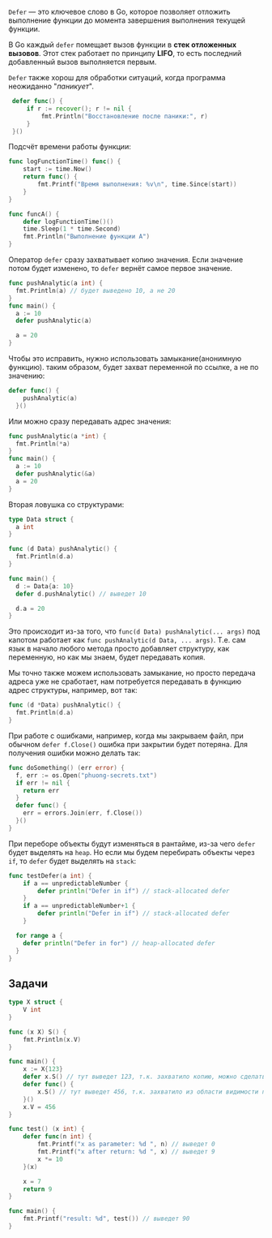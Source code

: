 
`Defer` — это ключевое слово в Go, которое позволяет отложить выполнение функции до момента завершения выполнения текущей функции.

В Go каждый `defer` помещает вызов функции в **стек отложенных вызовов**. Этот стек работает по принципу **LIFO**, то есть последний добавленный вызов выполняется первым.

`Defer` также хорош для обработки ситуаций, когда программа неожиданно "_паникует_".

```go
 defer func() {        
	 if r := recover(); r != nil {            
		 fmt.Println("Восстановление после паники:", r)        
	 }    
 }()
```

Подсчёт времени работы функции:
```go
func logFunctionTime() func() {
	start := time.Now()
	return func() {
		fmt.Printf("Время выполнения: %v\n", time.Since(start))
	}
}

func funcA() {
	defer logFunctionTime()()
	time.Sleep(1 * time.Second)
	fmt.Println("Выполнение функции A")
}
```

Оператор `defer` сразу захватывает копию значения. Если значение потом будет изменено, то `defer` вернёт самое первое значение.

```go
func pushAnalytic(a int) {
  fmt.Println(a) // будет выведено 10, а не 20
}
func main() {
  a := 10
  defer pushAnalytic(a)

  a = 20
}
```

Чтобы это исправить, нужно использовать замыкание(анонимную функцию). таким образом, будет захват переменной по ссылке, а не по значению:
```go
defer func() {
    pushAnalytic(a)
  }()
```

Или можно сразу передавать адрес значения:
```go
func pushAnalytic(a *int) {
  fmt.Println(*a)
}
func main() {
  a := 10
  defer pushAnalytic(&a)
  a = 20
}
```

Вторая ловушка со структурами:
```go
type Data struct {
  a int
}

func (d Data) pushAnalytic() {
  fmt.Println(d.a)
}

func main() {
  d := Data{a: 10}
  defer d.pushAnalytic() // выведет 10

  d.a = 20
}
```

Это происходит из-за того, что `func(d Data) pushAnalytic(... args)` под капотом работает как `func pushAnalytic(d Data, ... args)`. Т.е. сам язык в начало любого метода просто добавляет структуру, как переменную, но как мы знаем, будет передавать копия. 

Мы точно также можем использовать замыкание, но просто передача адреса уже не сработает, нам потребуется передавать в функцию адрес структуры, например, вот так:
```go
func (d *Data) pushAnalytic() {
  fmt.Println(d.a)
}
```


При работе с ошибками, например, когда мы закрываем файл, при обычном `defer f.Close()` ошибка при закрытии будет потеряна. Для получения ошибки можно делать так:
```go
func doSomething() (err error) {
  f, err := os.Open("phuong-secrets.txt")
  if err != nil {
    return err
  }
  defer func() {
    err = errors.Join(err, f.Close())
  }()
}
```


При переборе объекты будут изменяться в рантайме, из-за чего `defer` будет выделять на `heap`. Но если мы будем перебирать объекты через `if`, то `defer` будет выделять на `stack`:
```go
func testDefer(a int) {
	if a == unpredictableNumber {
		defer println("Defer in if") // stack-allocated defer
	}
	if a == unpredictableNumber+1 {
		defer println("Defer in if") // stack-allocated defer
	}

  for range a {
    defer println("Defer in for") // heap-allocated defer
  }
}
```


## Задачи

```go
type X struct {
	V int
}

func (x X) S() {
	fmt.Println(x.V)
}

func main() {
	x := X{123}
	defer x.S() // тут выведет 123, т.к. захватило копию, можно сделать (x *X)
	defer func() {
		x.S() // тут выведет 456, т.к. захватило из области видимости после изменения
	}()
	x.V = 456
}
```

```go
func test() (x int) {
	defer func(n int) {
		fmt.Printf("x as parameter: %d ", n) // выведет 0
		fmt.Printf("x after return: %d ", x) // выведет 9
		x *= 10
	}(x)

	x = 7
	return 9
}

func main() {
	fmt.Printf("result: %d", test()) // выведет 90
}
```